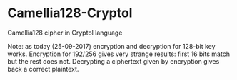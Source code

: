 # Camellia128-Cryptol
Camellia128 cipher in Cryptol language

Note: as today (25-09-2017) encryption and decryption for 128-bit key works.
Encryption for 192/256 gives very strange results: first 16 bits match but the rest does not. Decrypting a ciphertext given by encryption gives back a correct plaintext.
